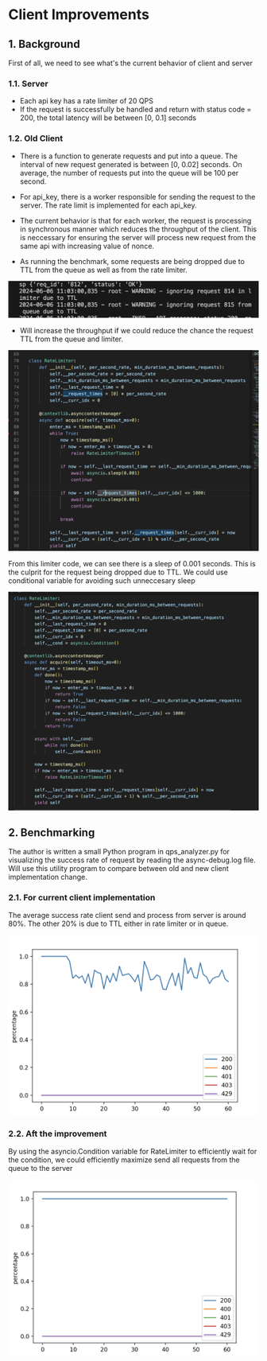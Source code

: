 # Client Improvements 

## 1. Background 

First of all, we need to see what's the current behavior of client and server 

### 1.1. Server
- Each api key has a rate limiter of 20 QPS
- If the request is successfully be handled and return with status code = 200, the total latency will be between [0, 0.1] seconds

### 1.2. Old Client 
- There is a function to generate requests and put into a queue. The interval of new request generated is between [0, 0.02] seconds. On average, the number of requests put into the queue will be 100 per second. 

- For api_key, there is a worker responsible for sending the request to the server. The rate limit is implemented for each api_key. 

- The current behavior is that for each worker, the request is processing in synchronous manner which reduces the throughput of the client. This is neccessary for ensuring the server will process new request from the same api with increasing value of nonce. 

- As running the benchmark, some requests are being dropped due to TTL from the queue as well as from the rate limiter.  

![alt text](images/ttl.png)

- Will increase the throughput if we could reduce the chance the request TTL from the queue and limiter. 

![alt text](images/old_limiter.png)

From this limiter code, we can see there is a sleep of 0.001 seconds. This is the culprit for the request being dropped due to TTL. We could use conditional variable  for avoiding such unneccesary sleep

![alt text](images/new_limiter.png)


## 2. Benchmarking 

The author is written a small Python program in qps_analyzer.py for visualizing the success rate of request by reading the async-debug.log file. Will use this utility program to compare between old and new client implementation change. 

### 2.1. For current client implementation 

The average success rate client send and process from server is around 80%. The other 20% is due to TTL either in rate limiter or in queue.  

![alt text](images/old_throughput.png)

### 2.2. Aft the improvement 

By using the asyncio.Condition variable for RateLimiter to efficiently wait for the condition, we could efficiently maximize send all requests from the queue to the server

![alt text](images/new_throughput.png)

